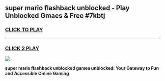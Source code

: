 
## super mario flashback unblocked - Play Unblocked Gmaes & Free #7kbtj
<h3>
<a href="https://news.freeplayer.one?title=super_mario_flashback_unblocked&ref=24F">CLICK TO PLAY</a></h3>
<hr>

<h3>
<a href="https://news.freeplayer.one?title=super_mario_flashback_unblocked&ref=24F">CLICK 2 PLAY</a>
  
</h3>

<a href="https://news.freeplayer.one?title=super_mario_flashback_unblocked&ref=24F/"><img src="https://clearcache.store/games.png"></a>


**super mario flashback unblocked games unblocked: Your Gateway to Fun and Accessible Online Gaming**

